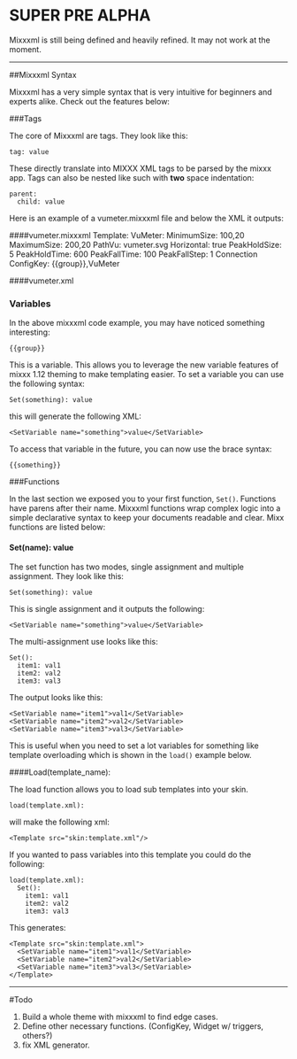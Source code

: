 # SUPER PRE ALPHA
Mixxxml is still being defined and heavily refined. It may not work at the moment.

---
##Mixxxml Syntax

Mixxxml has a very simple syntax that is very intuitive for beginners and experts alike. Check out the features below:

###Tags

The core of Mixxxml are tags. They look like this:


    tag: value

These directly translate into MIXXX XML tags to be parsed
by the mixxx app. Tags can also be nested like such with **two** space indentation:

    parent:
      child: value

Here is an example of a vumeter.mixxxml file and below the XML it outputs:

####vumeter.mixxxml
    Template:
      VuMeter:
       MinimumSize: 100,20
       MaximumSize: 200,20
       PathVu: vumeter.svg
       Horizontal: true
       PeakHoldSize: 5
       PeakHoldTime: 600
       PeakFallTime: 100
       PeakFallStep: 1
       Connection
         ConfigKey: {{group}},VuMeter

####vumeter.xml
    <!DOCTYPE template>
    <Template>
      <VuMeter>
        <MinimumSize>100,20</MinimumSize>
        <MaximumSize>200,20</MaximumSize>
        <PathVu>vumeter.svg</PathVu>
        <Horizontal>true</Horizontal>
        <PeakHoldSize>5</PeakHoldSize>
        <PeakHoldTime>600</PeakHoldTime>
        <PeakFallTime>100</PeakFallTime>
        <PeakFallStep>1</PeakFallStep>
        <Connection>
          <ConfigKey><Variable name="group"/>,VuMeter</ConfigKey>
        </Connection>
      </VuMeter>
    </Template>

### Variables
In the above mixxxml code example, you may have noticed something interesting:

    {{group}}

This is a variable. This allows you to leverage the new variable features of mixxx 1.12
theming to make templating easier. To set a variable you can use the following syntax:

    Set(something): value

this will generate the following XML:

    <SetVariable name="something">value</SetVariable>
    
To access that variable in the future, you can now use the brace syntax:

    {{something}}

###Functions

In the last section we exposed you to your first function, ```Set()```. Functions have parens after their name.
Mixxxml functions wrap complex logic into a simple declarative syntax to keep your documents readable and clear.
Mixx functions are listed below:

#### Set(name): value
The set function has two modes, single assignment and multiple assignment. They look like this:

    Set(something): value

This is single assignment and it outputs the following:

    <SetVariable name="something">value</SetVariable>

The multi-assignment use looks like this:

    Set():
      item1: val1
      item2: val2
      item3: val3

The output looks like this:

    <SetVariable name="item1">val1</SetVariable>
    <SetVariable name="item2">val2</SetVariable>
    <SetVariable name="item3">val3</SetVariable>

This is useful when you need to set a lot variables for something like template overloading which is shown in the ```load()``` example below.

####Load(template_name):

The load function allows you to load sub templates into your skin.

    load(template.xml):

will make the following xml:

    <Template src="skin:template.xml"/>

If you wanted to pass variables into this template you could do the following:

    load(template.xml):
      Set():
        item1: val1
        item2: val2
        item3: val3

This generates:

    <Template src="skin:template.xml">
      <SetVariable name="item1">val1</SetVariable>
      <SetVariable name="item2">val2</SetVariable>
      <SetVariable name="item3">val3</SetVariable>
    </Template>

---
#Todo

1. Build a whole theme with mixxxml to find edge cases.
1. Define other necessary functions. (ConfigKey, Widget w/ triggers, others?)
1. fix XML generator.
